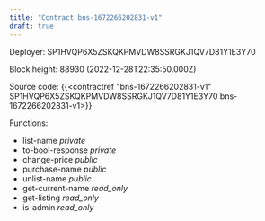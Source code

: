 ```yaml
---
title: "Contract bns-1672266202831-v1"
draft: true
---
```

Deployer: SP1HVQP6X5ZSKQKPMVDW8SSRGKJ1QV7D81Y1E3Y70


 



Block height: 88930 (2022-12-28T22:35:50.000Z)

Source code: {{<contractref "bns-1672266202831-v1" SP1HVQP6X5ZSKQKPMVDW8SSRGKJ1QV7D81Y1E3Y70 bns-1672266202831-v1>}}

Functions:

* list-name _private_
* to-bool-response _private_
* change-price _public_
* purchase-name _public_
* unlist-name _public_
* get-current-name _read_only_
* get-listing _read_only_
* is-admin _read_only_
